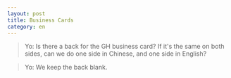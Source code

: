 ```yaml
---
layout: post
title: Business Cards
category: en
---
```


> Yo: Is there a back for the GH business card? If it's the same on both sides, can we do one side in Chinese, and one side in English?

> Yo: We keep the back blank.